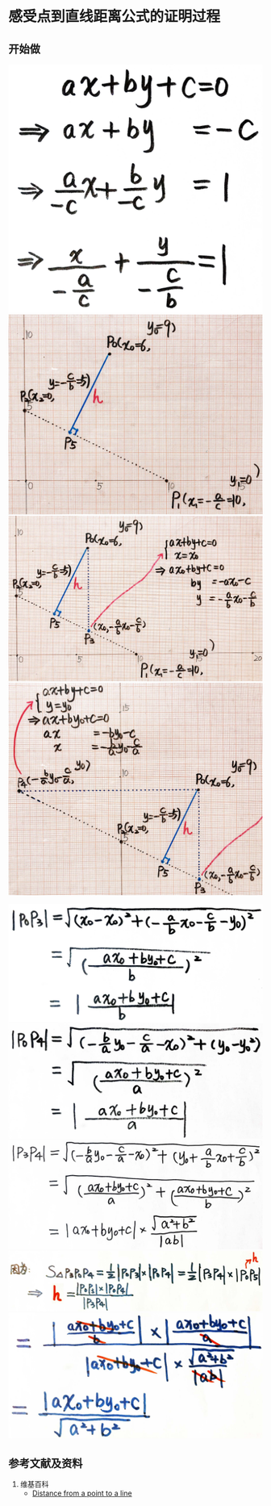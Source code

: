 # 感受点到直线距离公式的证明过程

## 开始做

![](/images/欧几里得几何/距离公式/感受点到直线距离公式的证明过程/1a1.jpg)
![](/images/欧几里得几何/距离公式/感受点到直线距离公式的证明过程/1a2.jpg)
![](/images/欧几里得几何/距离公式/感受点到直线距离公式的证明过程/1a3.jpg)
![](/images/欧几里得几何/距离公式/感受点到直线距离公式的证明过程/1a4.jpg)

![](/images/欧几里得几何/距离公式/感受点到直线距离公式的证明过程/2a1.jpg)
![](/images/欧几里得几何/距离公式/感受点到直线距离公式的证明过程/2a2.jpg)
![](/images/欧几里得几何/距离公式/感受点到直线距离公式的证明过程/2a3.jpg)
![](/images/欧几里得几何/距离公式/感受点到直线距离公式的证明过程/2a4.jpg)
![](/images/欧几里得几何/距离公式/感受点到直线距离公式的证明过程/2a5.jpg)

## 参考文献及资料

1. 维基百科
	- [Distance from a point to a line](https://en.wikipedia.org/wiki/Distance_from_a_point_to_a_line) 
